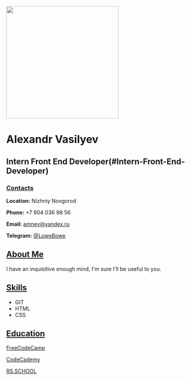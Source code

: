 <img src="https://sun9-35.userapi.com/impg/GFPOw2vc_AgAS9x8wzNvmngwBSd0-Bl2ouRSaA/9y2RkvVnwl0.jpg?size=1620x2160&quality=96&sign=a4bf2fb7104f35e2616808b38d24fca6&type=album" width="300" height="300" />

# Alexandr Vasilyev

## Intern Front End Developer(#Intern-Front-End-Developer)

### [Contacts](#Contacts)

**Location:** Nizhniy Novgorod

**Phone:** +7 904 036 98 56

**Email:** amney@yandex.ru

**Telegram:** [@LoweBowe](https://t.me/LoweBowe)

## [About Me](#About-Me)

I have an inquisitive enough mind, I'm sure I'll be useful to you.

## [Skills](#Skills)

- GIT
- HTML
- CSS

## [Education](#Education)

[FreeCodeCamp](https://freecodecamp.org)

[CodeCademy](codecademy.com)

[RS.SCHOOL](https://rs.school)

